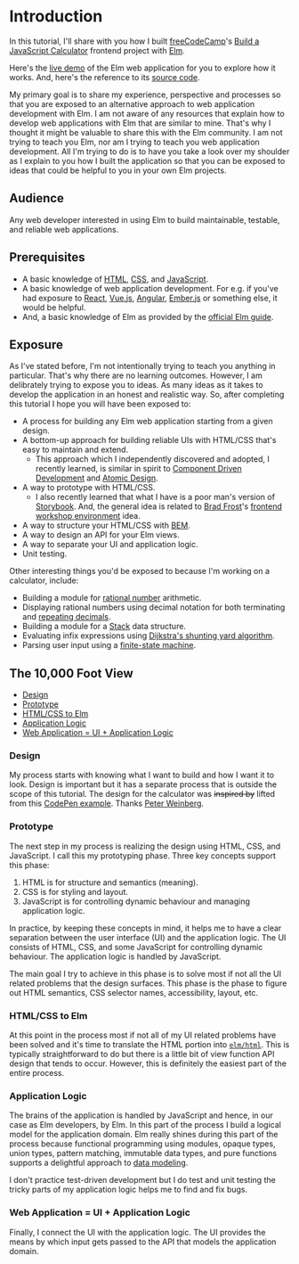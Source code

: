 # Introduction

In this tutorial, I'll share with you how I built [freeCodeCamp](https://www.freecodecamp.com/)'s [Build a JavaScript Calculator](https://www.freecodecamp.org/learn/front-end-development-libraries/front-end-development-libraries-projects/build-a-javascript-calculator) frontend project with [Elm](https://elm-lang.org/).

Here's the [live demo](https://dwayne.github.io/elm-calculator/) of the Elm web application for you to explore how it works. And, here's the reference to its [source code](https://github.com/dwayne/elm-calculator/tree/1.0.0).

My primary goal is to share my experience, perspective and processes so that you are exposed to an alternative approach to web application development with Elm. I am not aware of any resources that explain how to develop web applications with Elm that are similar to mine. That's why I thought it might be valuable to share this with the Elm community. I am not trying to teach you Elm, nor am I trying to teach you web application development. All I'm trying to do is to have you take a look over my shoulder as I explain to you how I built the application so that you can be exposed to ideas that could be helpful to you in your own Elm projects.

## Audience

Any web developer interested in using Elm to build maintainable, testable, and reliable web applications.

## Prerequisites

- A basic knowledge of [HTML](https://web.dev/learn/html), [CSS](https://web.dev/learn/css), and [JavaScript](https://web.dev/learn/javascript).
- A basic knowledge of web application development. For e.g. if you've had exposure to [React](https://react.dev/), [Vue.js](https://vuejs.org/), [Angular](https://angular.dev/), [Ember.js](https://emberjs.com/) or something else, it would be helpful.
- And, a basic knowledge of Elm as provided by the [official Elm guide](https://guide.elm-lang.org/).

## Exposure

As I've stated before, I'm not intentionally trying to teach you anything in particular. That's why there are no learning outcomes. However, I am delibrately trying to expose you to ideas. As many ideas as it takes to develop the application in an honest and realistic way. So, after completing this tutorial I hope you will have been exposed to:

- A process for building any Elm web application starting from a given design.
- A bottom-up approach for building reliable UIs with HTML/CSS that's easy to maintain and extend.
  - This approach which I independently discovered and adopted, I recently learned, is similar in spirit to [Component Driven Development](https://www.componentdriven.org/) and [Atomic Design](https://bradfrost.com/blog/post/atomic-web-design/).
- A way to prototype with HTML/CSS.
  - I also recently learned that what I have is a poor man's version of [Storybook](https://storybook.js.org/). And, the general idea is related to [Brad Frost](https://bradfrost.com/)'s [frontend workshop environment](https://bradfrost.com/blog/post/a-frontend-workshop-environment/) idea.
- A way to structure your HTML/CSS with [BEM](https://getbem.com/).
- A way to design an API for your Elm views.
- A way to separate your UI and application logic.
- Unit testing.

Other interesting things you'd be exposed to because I'm working on a calculator, include:

- Building a module for [rational number](https://en.wikipedia.org/wiki/Rational_number) arithmetic.
- Displaying rational numbers using decimal notation for both terminating and [repeating decimals](https://en.wikipedia.org/wiki/Repeating_decimal).
- Building a module for a [Stack](https://en.wikipedia.org/wiki/Stack_(abstract_data_type)) data structure.
- Evaluating infix expressions using [Dijkstra's shunting yard algorithm](https://en.wikipedia.org/wiki/Shunting_yard_algorithm).
- Parsing user input using a [finite-state machine](https://en.wikipedia.org/wiki/Finite-state_machine).

## The 10,000 Foot View

- [Design](#design)
- [Prototype](#prototype)
- [HTML/CSS to Elm](#htmlcss-to-elm)
- [Application Logic](#application-logic)
- [Web Application = UI + Application Logic](#web-application--ui--application-logic)

### Design

My process starts with knowing what I want to build and how I want it to look. Design is important but it has a separate process that is outside the scope of this tutorial. The design for the calculator was ~~inspired by~~ lifted from this [CodePen example](https://codepen.io/freeCodeCamp/full/wgGVVX). Thanks [Peter Weinberg](https://www.freecodecamp.org/no-stack-dub-sack).

### Prototype

The next step in my process is realizing the design using HTML, CSS, and JavaScript. I call this my prototyping phase. Three key concepts support this phase:

1. HTML is for structure and semantics (meaning).
2. CSS is for styling and layout.
3. JavaScript is for controlling dynamic behaviour and managing application logic.

In practice, by keeping these concepts in mind, it helps me to have a clear separation between the user interface (UI) and the application logic. The UI consists of HTML, CSS, and some JavaScript for controlling dynamic behaviour. The application logic is handled by JavaScript.

The main goal I try to achieve in this phase is to solve most if not all the UI related problems that the design surfaces. This phase is the phase to figure out HTML semantics, CSS selector names, accessibility, layout, etc.

### HTML/CSS to Elm

At this point in the process most if not all of my UI related problems have been solved and it's time to translate the HTML portion into [`elm/html`](https://package.elm-lang.org/packages/elm/html/latest/). This is typically straightforward to do but there is a little bit of view function API design that tends to occur. However, this is definitely the easiest part of the entire process.

### Application Logic

The brains of the application is handled by JavaScript and hence, in our case as Elm developers, by Elm. In this part of the process I build a logical model for the application domain. Elm really shines during this part of the process because functional programming using modules, opaque types, union types, pattern matching, immutable data types, and pure functions supports a delightful approach to [data modeling](https://thoughtbot.com/blog/data-modeling-resources-in-elm).

I don't practice test-driven development but I do test and unit testing the tricky parts of my application logic helps me to find and fix bugs.

### Web Application = UI + Application Logic

Finally, I connect the UI with the application logic. The UI provides the means by which input gets passed to the API that models the application domain.
